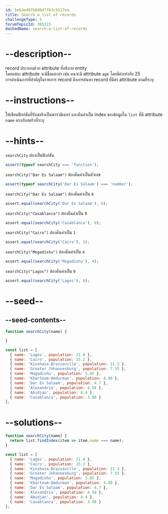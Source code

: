 ```yaml
---
id: 5eb3e497b8d6d7f63c5517ea
title: Search a list of records
challengeType: 5
forumTopicId: 385315
dashedName: search-a-list-of-records
---
```


# --description--

record ประกอบด้วย attribute ที่อธิบาย entity  
โดยแต่ละ attribute จะมีชื่อและค่า เช่น คนจะมี attribute  `age` โดยมีค่าเท่ากับ 25  
การดำเนินการที่สำคัญในรายการ record คือการค้นหา record ที่มีค่า attribute ตามที่ระบุ

# --instructions--

ให้เขียนฟังก์ชันที่รับสตริงเป็นพารามิเตอร์ และคืนค่าเป็น index ของข้อมูลใน `list` ที่มี attribute `name` ตรงกับสตริงที่ระบุ

# --hints--

`searchCity` ต้องเป็นฟังก์ชัน

```js
assert(typeof searchCity === 'function');
```

`searchCity("Dar Es Salaam")` ต้องคืนค่าเป็นตัวเลข

```js
assert(typeof searchCity('Dar Es Salaam') === 'number');
```

`searchCity("Dar Es Salaam")` ต้องคืนค่าเป็น `6`

```js
assert.equal(searchCity('Dar Es Salaam'), 6);
```

`searchCity("Casablanca")` ต้องคืนค่าเป็น `9`

```js
assert.equal(searchCity('Casablanca'), 9);
```

`searchCity("Cairo")` ต้องคืนค่าเป็น `1`

```js
assert.equal(searchCity('Cairo'), 1);
```

`searchCity("Mogadishu")` ต้องคืนค่าเป็น `4`

```js
assert.equal(searchCity('Mogadishu'), 4);
```

`searchCity("Lagos")` ต้องคืนค่าเป็น `0`

```js
assert.equal(searchCity('Lagos'), 0);
```

# --seed--

## --seed-contents--

```js
function searchCity(name) {

}

const list = [
  { name: 'Lagos', population: 21.0 },
  { name: 'Cairo', population: 15.2 },
  { name: 'Kinshasa-Brazzaville', population: 11.3 },
  { name: 'Greater Johannesburg', population: 7.55 },
  { name: 'Mogadishu', population: 5.85 },
  { name: 'Khartoum-Omdurman', population: 4.98 },
  { name: 'Dar Es Salaam', population: 4.7 },
  { name: 'Alexandria', population: 4.58 },
  { name: 'Abidjan', population: 4.4 },
  { name: 'Casablanca', population: 3.98 }
];
```

# --solutions--

```js
function searchCity(name) {
  return list.findIndex(item => item.name === name);
}

const list = [
  { name: 'Lagos', population: 21.0 },
  { name: 'Cairo', population: 15.2 },
  { name: 'Kinshasa-Brazzaville', population: 11.3 },
  { name: 'Greater Johannesburg', population: 7.55 },
  { name: 'Mogadishu', population: 5.85 },
  { name: 'Khartoum-Omdurman', population: 4.98 },
  { name: 'Dar Es Salaam', population: 4.7 },
  { name: 'Alexandria', population: 4.58 },
  { name: 'Abidjan', population: 4.4 },
  { name: 'Casablanca', population: 3.98 }
];
```
